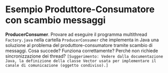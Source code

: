 # Esempio Produttore-Consumatore con scambio messaggi

**ProducerConsumer**. Provare ad eseguire il programma multithread `Factory.java` nella cartella 
`ProducerConsumer` che implementa in Java una soluzione al problema del produttore-consumatore 
tramite scambio di messaggi. Cosa succede? Funziona correttamente? 
Perché non richiede sincronizzazione dei thread?
`[Suggerimento: Vedere dalla documentazione Java, la definizione della classe Vector usata per implementare il
canale di comunicazione (oggetto condiviso).]`